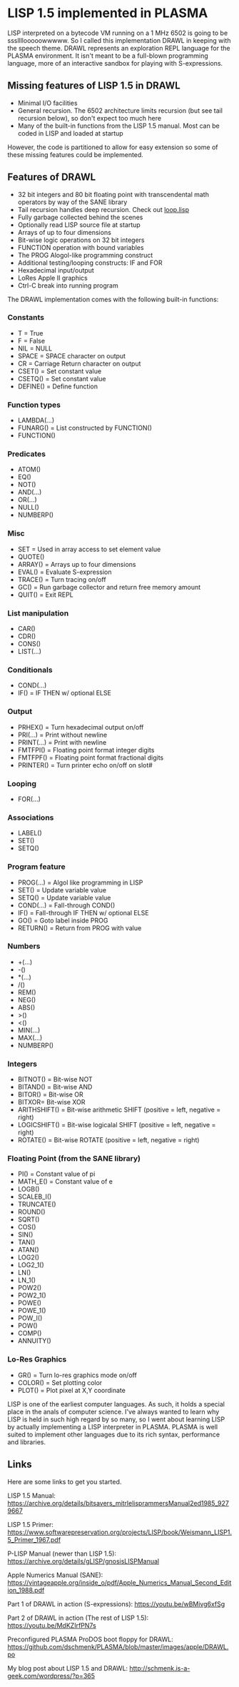 # LISP 1.5 implemented in PLASMA

LISP interpreted on a bytecode VM running on a 1 MHz 6502 is going to be sssllllooooowwwww. So I called this implementation DRAWL in keeping with the speech theme. DRAWL represents an exploration REPL language for the PLASMA environment. It isn't meant to be a full-blown programming language, more of an interactive sandbox for playing with S-expressions.

## Missing features of LISP 1.5 in DRAWL

- Minimal I/O facilities
- General recursion. The 6502 architecture limits recursion (but see tail recursion below), so don't expect too much here
- Many of the built-in functions from the LISP 1.5 manual. Most can be coded in LISP and loaded at startup

However, the code is partitioned to allow for easy extension so some of these missing features could be implemented.

## Features of DRAWL

- 32 bit integers and 80 bit floating point with transcendental math operators by way of the SANE library
- Tail recursion handles deep recursion. Check out [loop.lisp](https://github.com/dschmenk/PLASMA/blob/master/src/lisp/loop.lisp)
- Fully garbage collected behind the scenes
- Optionally read LISP source file at startup
- Arrays of up to four dimensions
- Bit-wise logic operations on 32 bit integers
- FUNCTION operation with bound variables
- The PROG Alogol-like programming construct
- Additional testing/looping constructs: IF and FOR
- Hexadecimal input/output
- LoRes Apple II graphics
- Ctrl-C break into running program

The DRAWL implementation comes with the following built-in functions:

### Constants

- T = True
- F = False
- NIL = NULL
- SPACE = SPACE character on output
- CR = Carriage Return character on output
- CSET() = Set constant value
- CSETQ() = Set constant value
- DEFINE() = Define function

### Function types

- LAMBDA(...)
- FUNARG() = List constructed by FUNCTION()
- FUNCTION()


### Predicates

- ATOM()
- EQ()
- NOT()
- AND(...)
- OR(...)
- NULL()
- NUMBERP()

### Misc

- SET = Used in array access to set element value
- QUOTE()
- ARRAY() = Arrays up to four dimensions
- EVAL() = Evaluate S-expression
- TRACE() = Turn tracing on/off
- GC() = Run garbage collector and return free memory amount
- QUIT() = Exit REPL

### List manipulation

- CAR()
- CDR()
- CONS()
- LIST(...)

### Conditionals

- COND(...)
- IF() = IF THEN w/ optional ELSE

### Output

- PRHEX() = Turn hexadecimal output on/off
- PRI(...) = Print without newline
- PRINT(...) = Print with newline
- FMTFPI() = Floating point format integer digits
- FMTFPF() = Floating point format fractional digits
- PRINTER() = Turn printer echo on/off on slot#

### Looping

- FOR(...)

### Associations

- LABEL()
- SET()
- SETQ()

### Program feature

- PROG(...) = Algol like programming in LISP
- SET() = Update variable value
- SETQ() = Update variable value
- COND(...) = Fall-through COND()
- IF() = Fall-through IF THEN w/ optional ELSE
- GO() = Goto label inside PROG
- RETURN() = Return from PROG with value

### Numbers

- +(...)
- -()
- \*(...)
- /()
- REM()
- NEG()
- ABS()
- \>()
- <()
- MIN(...)
- MAX(...)
- NUMBERP()

### Integers

- BITNOT() = Bit-wise NOT
- BITAND() = Bit-wise AND
- BITOR() = Bit-wise OR
- BITXOR= Bit-wise XOR
- ARITHSHIFT() = Bit-wise arithmetic SHIFT (positive = left, negative = right)
- LOGICSHIFT() = Bit-wise logicalal SHIFT (positive = left, negative = right)
- ROTATE() = Bit-wise ROTATE (positive = left, negative = right)

### Floating Point (from the SANE library)

- PI() = Constant value of pi
- MATH_E() = Constant value of e
- LOGB()
- SCALEB_I()
- TRUNCATE()
- ROUND()
- SQRT()
- COS()
- SIN()
- TAN()
- ATAN()
- LOG2()
- LOG2_1()
- LN()
- LN_1()
- POW2()
- POW2_1()
- POWE()
- POWE_1()
- POW_I()
- POW()
- COMP()
- ANNUITY()

### Lo-Res Graphics

- GR() = Turn lo-res graphics mode on/off
- COLOR() = Set plotting color
- PLOT() = Plot pixel at X,Y coordinate

LISP is one of the earliest computer languages. As such, it holds a special place in the anals of computer science. I've always wanted to learn why LISP is held in such high regard by so many, so I went about learning LISP by actually implementing a LISP interpreter in PLASMA. PLASMA is well suited to implement other languages due to its rich syntax, performance and libraries.

## Links

Here are some links to get you started.

LISP 1.5 Manual: https://archive.org/details/bitsavers_mitrlelisprammersManual2ed1985_9279667

LISP 1.5 Primer: https://www.softwarepreservation.org/projects/LISP/book/Weismann_LISP1.5_Primer_1967.pdf

P-LISP Manual (newer than LISP 1.5): https://archive.org/details/gLISP/gnosisLISPManual

Apple Numerics Manual (SANE): https://vintageapple.org/inside_o/pdf/Apple_Numerics_Manual_Second_Edition_1988.pdf

Part 1 of DRAWL in action (S-expressions): https://youtu.be/wBMivg6xfSg

Part 2 of DRAWL in action (The rest of LISP 1.5): https://youtu.be/MdKZIrfPN7s

Preconfigured PLASMA ProDOS boot floppy for DRAWL: https://github.com/dschmenk/PLASMA/blob/master/images/apple/DRAWL.po

My blog post about LISP 1.5 and DRAWL: http://schmenk.is-a-geek.com/wordpress/?p=365
